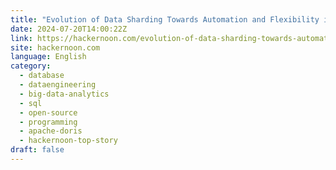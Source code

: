 ```yaml
---
title: "Evolution of Data Sharding Towards Automation and Flexibility in Apache Doris"
date: 2024-07-20T14:00:22Z
link: https://hackernoon.com/evolution-of-data-sharding-towards-automation-and-flexibility-in-apache-doris?source=rss&utm_medium=RSS&utm_source=news.12bit.vn
site: hackernoon.com
language: English
category:
  - database
  - dataengineering
  - big-data-analytics
  - sql
  - open-source
  - programming
  - apache-doris
  - hackernoon-top-story
draft: false
---
```

